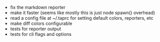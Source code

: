 - fix the markdown reporter
- make it faster (seems like mostly this is just node spawn() overhead)
- read a config file at ~/.taprc for setting default colors,
  reporters, etc
- make diff colors configurable
- tests for reporter output
- tests for cli flags and options
